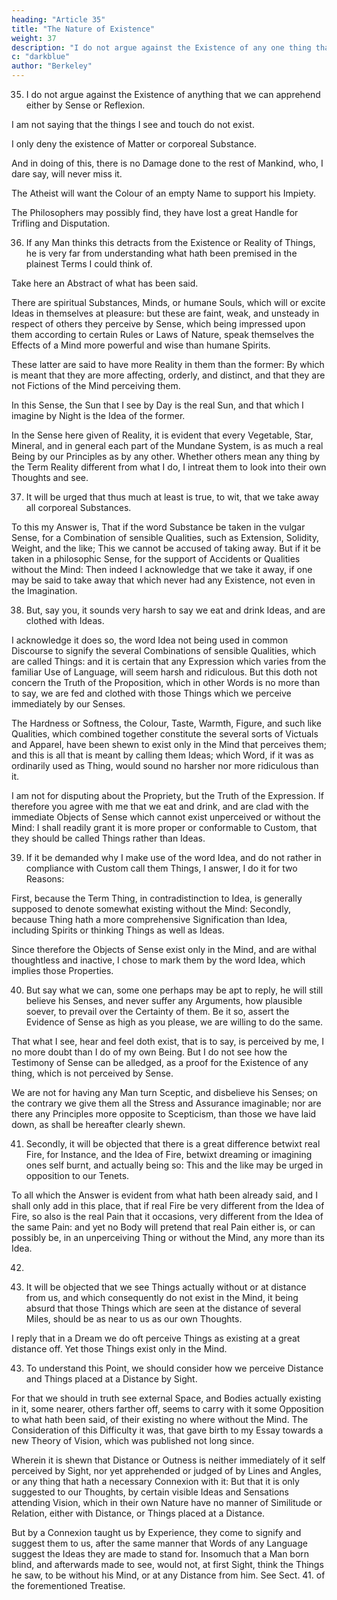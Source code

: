 ```yaml
---
heading: "Article 35"
title: "The Nature of Existence"
weight: 37
description: "I do not argue against the Existence of any one thing that we can apprehend, either by Sense or Reflexion."
c: "darkblue"
author: "Berkeley"
---
```




35. I do not argue against the Existence of anything that we can apprehend either by Sense or Reflexion.

I am not saying that the things I see and touch do not exist. 

I only deny the existence of Matter or corporeal Substance.

 And in doing of this, there is no Damage done to the rest of Mankind, who, I dare say, will never miss it. 

 The Atheist will want the Colour of an empty Name to support his Impiety.

 The Philosophers may possibly find, they have lost a great Handle for Trifling and Disputation.


36. If any Man thinks this detracts from the Existence or Reality of Things, he is very far from understanding what hath been premised in the plainest Terms I could think of. 

Take here an Abstract of what has been said. 

There are spiritual Substances, Minds, or humane Souls, which will or excite Ideas in themselves at pleasure: but these are faint, weak, and unsteady in respect of others they perceive by Sense, which being impressed upon them according to certain Rules or Laws of Nature, speak themselves the Effects of a Mind more powerful and wise than humane Spirits.

These latter are said to have more Reality in them than the former: By which is meant that they are more affecting, orderly, and distinct, and that they are not Fictions of the Mind perceiving them.

In this Sense, the Sun that I see by Day is the real Sun, and that which I imagine by Night is the Idea of the former. 

In the Sense here given of Reality, it is evident that every Vegetable, Star, Mineral, and in general each part of the Mundane System, is as much a real Being by our Principles as by any other. Whether others mean any thing by the Term Reality different from what I do, I intreat them to look into their own Thoughts and see.


37. It will be urged that thus much at least is true, to wit, that we take away all corporeal Substances. 

To this my Answer is, That if the word Substance be taken in the vulgar Sense, for a Combination of sensible Qualities, such as Extension, Solidity, Weight, and the like; This we cannot be accused of taking away. But if it be taken in a philosophic Sense, for the support of Accidents or Qualities without the Mind: Then indeed I acknowledge that we take it away, if one may be said to take away that which never had any Existence, not even in the Imagination.


38. But, say you, it sounds very harsh to say we eat and drink Ideas, and are clothed with Ideas.

I acknowledge it does so, the word Idea not being used in common Discourse to signify the several Combinations of sensible Qualities, which are called Things: and it is certain that any Expression which varies from the familiar Use of Language, will seem harsh and ridiculous. But this doth not concern the Truth of the Proposition, which in other Words is no more than to say, we are fed and clothed with those Things which we perceive immediately by our Senses. 

The Hardness or Softness, the Colour, Taste, Warmth, Figure, and such like Qualities, which combined together constitute the several sorts of Victuals and Apparel, have been shewn to exist only in the Mind that perceives them; and this is all that is meant by calling them Ideas; which Word, if it was as ordinarily used as Thing, would sound no harsher nor more ridiculous than it. 

I am not for disputing about the Propriety, but the Truth of the Expression. If therefore you agree with me that we eat and drink, and are clad with the immediate Objects of Sense which cannot exist unperceived or without the Mind: I shall readily grant it is more proper or conformable to Custom, that they should be called Things rather than Ideas.


39. If it be demanded why I make use of the word Idea, and do not rather in compliance with Custom call them Things, I answer, I do it for two Reasons: 

First, because the Term Thing, in contradistinction to Idea, is generally supposed to denote somewhat existing without the Mind: Secondly, because Thing hath a more comprehensive Signification than Idea, including Spirits or thinking Things as well as Ideas. 

Since therefore the Objects of Sense exist only in the Mind, and are withal thoughtless and inactive, I chose to mark them by the word Idea, which implies those Properties.


40. But say what we can, some one perhaps may be apt to reply, he will still believe his Senses, and never suffer any Arguments, how plausible soever, to prevail over the Certainty of them. Be it so, assert the Evidence of Sense as high as you please, we are willing to do the same.

That what I see, hear and feel doth exist, that is to say, is perceived by me, I no more doubt than I do of my own Being. But I do not see how the Testimony of Sense can be alledged, as a proof for the Existence of any thing, which is not perceived by Sense. 

We are not for having any Man turn Sceptic, and disbelieve his Senses; on the contrary we give them all the Stress and Assurance imaginable; nor are there any Principles more opposite to Scepticism, than those we have laid down, as shall be hereafter clearly shewn.


41. Secondly, it will be objected that there is a great difference betwixt real Fire, for Instance, and the Idea of Fire, betwixt dreaming or imagining ones self burnt, and actually being so: This and the like may be urged in opposition to our Tenets. 

To all which the Answer is evident from what hath been already said, and I shall only add in this place, that if real Fire be very different from the Idea of Fire, so also is the real Pain that it occasions, very different from the Idea of the same Pain: and yet no Body will pretend that real Pain either is, or can possibly be, in an unperceiving Thing or without the Mind, any more than its Idea.


42. 

3. It will be objected that we see Things actually without or at distance from us, and which consequently do not exist in the Mind, it being absurd that those Things which are seen at the distance of several Miles, should be as near to us as our own Thoughts.

I reply that in a Dream we do oft perceive Things as existing at a great distance off. Yet those Things exist only in the Mind.

43. To understand this Point, we should consider how we perceive Distance and Things placed at a Distance by Sight. 

For that we should in truth see external Space, and Bodies actually existing in it, some nearer, others farther off, seems to carry with it some Opposition to what hath been said, of their existing no where without the Mind. The Consideration of this Difficulty it was, that gave birth to my Essay towards a new Theory of Vision, which was published not long since.

Wherein it is shewn that Distance or Outness is neither immediately of it self perceived by Sight, nor yet apprehended or judged of by Lines and Angles, or any thing that hath a necessary Connexion with it: But that it is only suggested to our Thoughts, by certain visible Ideas and Sensations attending Vision, which in their own Nature have no manner of Similitude or Relation, either with Distance, or Things placed at a Distance. 

But by a Connexion taught us by Experience, they come to signify and suggest them to us, after the same manner that Words of any Language suggest the Ideas they are made to stand for. Insomuch that a Man born blind, and afterwards made to see, would not, at first Sight, think the Things he saw, to be without his Mind, or at any Distance from him. See Sect. 41. of the forementioned Treatise.


